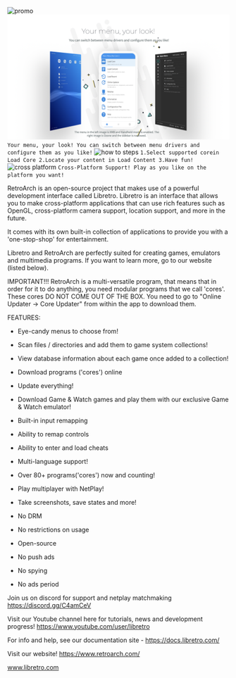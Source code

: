 ![promo](../Media/main/promo.png)
![menus](Media/main/menus.png)
```Your menu, your look! You can switch between menu drivers and configure them as you like!```
![how to steps](Media/main/how-to.jpg)
```1.Select supported corein Load Core 2.Locate your content in Load Content 3.Have fun!```
![cross platform](Media/main/cross-platform.jpg)
```Cross-Platform Support! Play as you like on the platform you want!```

RetroArch is an open-source project that makes use of a powerful development interface called Libretro. Libretro is an interface that allows you to make cross-platform applications that can use rich features such as OpenGL, cross-platform camera support, location support, and more in the future.

It comes with its own built-in collection of applications to provide you with a 'one-stop-shop' for entertainment.

Libretro and RetroArch are perfectly suited for creating games, emulators and multimedia programs. If you want to learn more, go to our website (listed below).

IMPORTANT!!!
RetroArch is a multi-versatile program, that means that in order for it to do anything, you need modular programs that we call 'cores'. These cores DO NOT COME OUT OF THE BOX. You need to go to "Online Updater -> Core Updater" from within the app to download them.

FEATURES:
* Eye-candy menus to choose from!
* Scan files / directories and add them to game system collections!
* View database information about each game once added to a collection!
* Download programs ('cores') online
* Update everything!
* Download Game & Watch games and play them with our exclusive Game & Watch emulator!
* Built-in input remapping
* Ability to remap controls
* Ability to enter and load cheats
* Multi-language support!
* Over 80+ programs('cores') now and counting!
* Play multiplayer with NetPlay!
* Take screenshots, save states and more!

* No DRM
* No restrictions on usage
* Open-source
* No push ads
* No spying
* No ads period

Join us on discord for support and netplay matchmaking
https://discord.gg/C4amCeV

Visit our Youtube channel here for tutorials, news and development progress!
https://www.youtube.com/user/libretro

For info and help, see our documentation site -
https://docs.libretro.com/

Visit our website!
https://www.retroarch.com/

www.libretro.com
